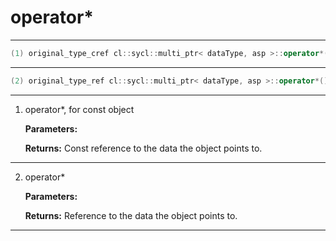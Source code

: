 # operator*

---

```cpp
(1) original_type_cref cl::sycl::multi_ptr< dataType, asp >::operator*() const
```

---

```cpp
(2) original_type_ref cl::sycl::multi_ptr< dataType, asp >::operator*()
```

---

1. operator*, for const object 

   **Parameters:**

   **Returns:** Const reference to the data the object points to. 

---

2. operator* 

   **Parameters:**

   **Returns:** Reference to the data the object points to. 

---

